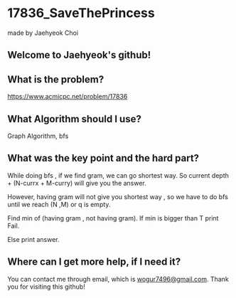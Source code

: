 # 17836_SaveThePrincess

made by Jaehyeok Choi

## Welcome to Jaehyeok's github!

## What is the problem?

https://www.acmicpc.net/problem/17836

## What Algorithm should I use?

Graph Algorithm, bfs

## What was the key point and the hard part?

While doing bfs , if we find gram, we can go shortest way. So current depth + (N-currx + M-curry) will give you the answer.

However, having gram will not give you shortest way , so we have to do bfs until we reach (N ,M) or q is empty.

Find min of (having gram  , not having gram). If min is bigger than T print Fail.

Else print answer.

## Where can I get more help, if I need it?

You can contact me through email, which is wogur7496@gmail.com.
Thank you for visiting this github!
